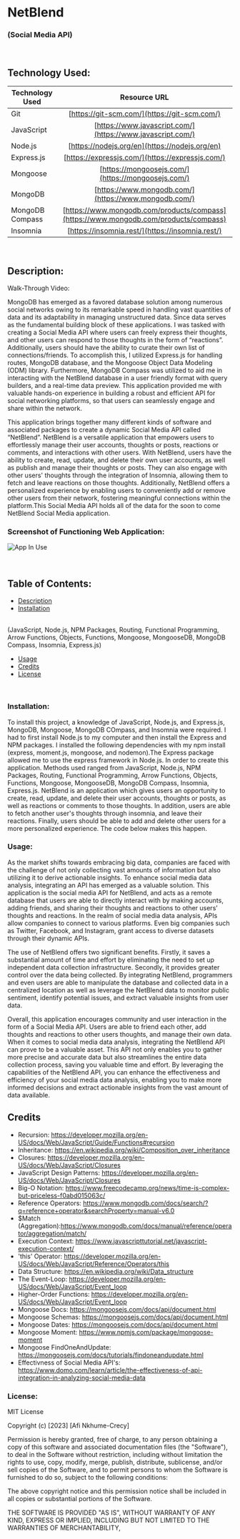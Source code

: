 # NetBlend
### (Social Media API)

<p>&nbsp;</p>

## Technology Used:
| Technology Used         | Resource URL           |
| ------------- |:-------------:|
| Git | [https://git-scm.com/](https://git-scm.com/)     |
| JavaScript  | [https://www.javascript.com/](https://www.javascript.com/)      |
| Node.js | [https://nodejs.org/en](https://nodejs.org/en)      |
| Express.js | [https://expressjs.com/](https://expressjs.com/)   |
|Mongoose   | [https://mongoosejs.com/](https://mongoosejs.com/)      | 
|  MongoDB   |    [https://www.mongodb.com/](https://www.mongodb.com/)   |
|  MongoDB Compass | [https://www.mongodb.com/products/compass](https://www.mongodb.com/products/compass)    |
| Insomnia   | [https://insomnia.rest/](https://insomnia.rest/)     |


<p>&nbsp;</p>

## Description:

Walk-Through Video: 

MongoDB has emerged as a favored database solution among numerous social networks owing to its remarkable speed in handling vast quantities of data and its adaptability in managing unstructured data. Since data serves as the fundamental building block of these applications. I was tasked with creating a Social Media API  where users can freely express their thoughts, and other users can respond to those thoughts in the form of “reactions”. Additionally, users should have the ability to curate their own list of connections/friends. To accomplish this, I utilized Express.js for handling routes, MongoDB database, and the Mongoose Object Data Modeling (ODM) library. Furthermore, MongoDB Compass was utilized to aid me in interacting with the NetBlend database in a user friendly format with query builders, and a real-time data preview. This application provided me with valuable hands-on experience in building a robust and efficient API for social networking platforms, so that users can seamlessly engage and share within the network.

This application brings together many different kinds of software and associated packages to create a dynamic Social Media API called “NetBlend”. NetBlend is a versatile application that empowers users to effortlessly manage their user accounts, thoughts or posts, reactions or comments, and interactions with other users. With NetBlend, users have the ability to create, read, update, and delete their own user accounts, as well as publish and manage their thoughts or posts. They can also engage with other users' thoughts through the integration of Insomnia, allowing them to fetch and leave reactions on those thoughts. Additionally, NetBlend offers a personalized experience by enabling users to conveniently add or remove other users from their network, fostering meaningful connections within the platform.This Social Media API holds all of the data for the soon to come NetBlend Social Media application.



### Screenshot of Functioning Web Application:


![App In Use](/images/test-get-route-for-all-users.png)

<p>&nbsp;</p>

## Table of Contents:
* [Description](#description)
* [Installation](#installation) 
<br>
(JavaScript, Node.js, NPM Packages, Routing, Functional Programming, Arrow Functions, Objects, Functions, Mongoose, MongooseDB, MongoDB Compass, Insomnia, Express.js)
<br>

* [Usage](#usage)
* [Credits](#credits)
* [License](#license)

<p>&nbsp;</p>

### Installation:

To install this project, a knowledge of JavaScript, Node.js, and Express.js, MongoDB, Mongoose, MongoDB COmpass, and Insomnia  were required.  I had to first install Node.js to my computer and then install the Express and NPM packages. I installed the following dependencies with my npm install (express, moment.js, mongoose, and nodemon).The Express package allowed me to use the express framework in Node.js. In order to create this application. Methods used ranged from JavaScript, Node.js, NPM Packages, Routing, Functional Programming, Arrow Functions, Objects, Functions, Mongoose, MongooseDB, MongoDB Compass, Insomnia, Express.js. NetBlend is an application which gives users an opportunity to create, read, update, and delete their user accounts, thoughts or posts, as well as reactions or comments to those thoughts. In addition, users are able to fetch another user's thoughts through insomnia, and leave their reactions. Finally, users should be able to add and delete other users for a more personalized experience. The code below makes this happen. 


### Usage: 


As the market shifts towards embracing big data, companies are faced with the challenge of not only collecting vast amounts of information but also utilizing it to derive actionable insights. To enhance social media data analysis, integrating an API has emerged as a valuable solution. This application is the social media API for NetBlend, and acts as a remote database that users are able to directly interact with by making accounts, adding friends, and sharing their thoughts and reactions to other users’ thoughts and reactions. In the realm of social media data analysis, APIs allow companies to connect to various platforms. Even big companies such as Twitter, Facebook, and Instagram, grant access to diverse datasets through their dynamic APIs. 

The use of NetBlend offers two significant benefits. Firstly, it saves a substantial amount of time and effort by eliminating the need to set up independent data collection infrastructure. Secondly, it provides greater control over the data being collected. By integrating NetBlend, programmers and even users are able to manipulate the database and collected data in a centralized location as well as leverage the NetBlend data to monitor public sentiment, identify potential issues, and extract valuable insights from user data. 


Overall, this application encourages community and user interaction in the form of a Social Media API. Users are able to friend each other, add thoughts and reactions to other users thoughts, and manage their own data. When it comes to social media data analysis, integrating the NetBlend API can prove to be a valuable asset. This API not only enables you to gather more precise and accurate data but also streamlines the entire data collection process, saving you valuable time and effort. By leveraging the capabilities of the NetBlend API, you can enhance the effectiveness and efficiency of your social media data analysis, enabling you to make more informed decisions and extract actionable insights from the vast amount of data available.

## Credits

* Recursion: https://developer.mozilla.org/en-US/docs/Web/JavaScript/Guide/Functions#recursion 
* Inheritance: https://en.wikipedia.org/wiki/Composition_over_inheritance 
* Closures: https://developer.mozilla.org/en-US/docs/Web/JavaScript/Closures 
* JavaScript Design Patterns: https://developer.mozilla.org/en-US/docs/Web/JavaScript/Closures 
* Big-O Notation: https://www.freecodecamp.org/news/time-is-complex-but-priceless-f0abd015063c/
* Reference Operators: https://www.mongodb.com/docs/search/?q=reference+operator&searchProperty=manual-v6.0 
* $Match (Aggregation):https://www.mongodb.com/docs/manual/reference/operator/aggregation/match/ 
* Execution Context: https://www.javascripttutorial.net/javascript-execution-context/
* 'this' Operator: https://developer.mozilla.org/en-US/docs/Web/JavaScript/Reference/Operators/this
* Data Structure: https://en.wikipedia.org/wiki/Data_structure
* The Event-Loop: https://developer.mozilla.org/en-US/docs/Web/JavaScript/Event_loop 
* Higher-Order Functions: https://developer.mozilla.org/en-US/docs/Web/JavaScript/Event_loop
* Mongoose Docs: https://mongoosejs.com/docs/api/document.html
* Mongoose Schemas: https://mongoosejs.com/docs/api/document.html
* Mongoose Dates: https://mongoosejs.com/docs/api/document.html
* Mongoose Moment: https://www.npmjs.com/package/mongoose-moment
* Mongoose FindOneAndUpdate: https://mongoosejs.com/docs/tutorials/findoneandupdate.html
* Effectivness of Social Media API's: https://www.domo.com/learn/article/the-effectiveness-of-api-integration-in-analyzing-social-media-data


### License:
MIT License

Copyright (c) [2023] [Afi Nkhume-Crecy]

Permission is hereby granted, free of charge, to any person obtaining a copy
of this software and associated documentation files (the "Software"), to deal
in the Software without restriction, including without limitation the rights
to use, copy, modify, merge, publish, distribute, sublicense, and/or sell
copies of the Software, and to permit persons to whom the Software is
furnished to do so, subject to the following conditions:

The above copyright notice and this permission notice shall be included in all
copies or substantial portions of the Software.

THE SOFTWARE IS PROVIDED "AS IS", WITHOUT WARRANTY OF ANY KIND, EXPRESS OR
IMPLIED, INCLUDING BUT NOT LIMITED TO THE WARRANTIES OF MERCHANTABILITY,







